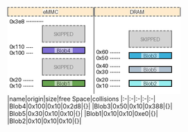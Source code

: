 ![memory map diagram](test_generate_doc_example_two_maps_cropped.png)
|name|origin|size|free Space|collisions
|:-|:-|:-|:-|:-|
|<span style='color:(44, 48, 61, 255)'>Blob4</span>|0x100|0x10|0x2d8|{}|
|<span style='color:(37, 48, 1, 255)'>Blob3</span>|0x50|0x10|0x388|{}|
|<span style='color:(5, 5, 49, 255)'>Blob5</span>|0x30|0x10|0x10|{}|
|<span style='color:(29, 12, 30, 255)'>Blob1</span>|0x10|0x10|0xe0|{}|
|<span style='color:(15, 44, 40, 255)'>Blob2</span>|0x10|0x10|0x10|{}|
